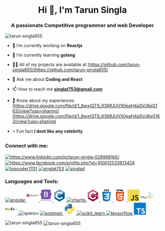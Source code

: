 <h1 align="center">Hi 👋, I'm Tarun Singla</h1>
<h3 align="center">A passionate Competitive programmer and web Developer</h3>

<p align="left"> <img src="https://komarev.com/ghpvc/?username=tarun-singla655&label=Profile%20views&color=0e75b6&style=flat" alt="tarun-singla655" /> </p>

- 🔭 I’m currently working on **Reactjs**

- 🌱 I’m currently learning **golang**


- 👨‍💻 All of my projects are available at [https://github.com/tarun-singla655](https://github.com/tarun-singla655)

- 💬 Ask me about **Coding and React**

- 📫 How to reach me **singlat753@gmail.com**

- 📄 Know about my experiences [https://drive.google.com/file/d/1_8wxtQT9_KSMUUVX0eaH4aSVJ8qG162i/view?usp=sharing](https://drive.google.com/file/d/1_8wxtQT9_KSMUUVX0eaH4aSVJ8qG162i/view?usp=sharing)

- ⚡ Fun fact **I dont like any celebrity**

<h3 align="left">Connect with me:</h3>
<p align="left">
<a href="https://linkedin.com/in/https://www.linkedin.com/in/tarun-singla-0289681b5/" target="blank"><img align="center" src="https://raw.githubusercontent.com/rahuldkjain/github-profile-readme-generator/master/src/images/icons/Social/linked-in-alt.svg" alt="https://www.linkedin.com/in/tarun-singla-0289681b5/" height="30" width="40" /></a>
<a href="https://fb.com/https://www.facebook.com/profile.php?id=100012533613424" target="blank"><img align="center" src="https://raw.githubusercontent.com/rahuldkjain/github-profile-readme-generator/master/src/images/icons/Social/facebook.svg" alt="https://www.facebook.com/profile.php?id=100012533613424" height="30" width="40" /></a>
<a href="https://www.codechef.com/users/topcoder1701" target="blank"><img align="center" src="https://cdn.jsdelivr.net/npm/simple-icons@3.1.0/icons/codechef.svg" alt="topcoder1701" height="30" width="40" /></a>
<a href="https://www.hackerrank.com/singlat753" target="blank"><img align="center" src="https://raw.githubusercontent.com/rahuldkjain/github-profile-readme-generator/master/src/images/icons/Social/hackerrank.svg" alt="singlat753" height="30" width="40" /></a>
<a href="https://codeforces.com/profile/singlad" target="blank"><img align="center" src="https://cdn.jsdelivr.net/npm/simple-icons@3.0.1/icons/codeforces.svg" alt="singlad" height="30" width="40" /></a>
</p>

<h3 align="left">Languages and Tools:</h3>
<p align="left"> <a href="https://angular.io" target="_blank"> <img src="https://angular.io/assets/images/logos/angular/angular.svg" alt="angular" width="40" height="40"/> </a> <a href="https://angular.io" target="_blank"> <img src="https://raw.githubusercontent.com/devicons/devicon/master/icons/angularjs/angularjs-original-wordmark.svg" alt="angularjs" width="40" height="40"/> </a> <a href="https://getbootstrap.com" target="_blank"> <img src="https://raw.githubusercontent.com/devicons/devicon/master/icons/bootstrap/bootstrap-plain-wordmark.svg" alt="bootstrap" width="40" height="40"/> </a> <a href="https://www.cprogramming.com/" target="_blank"> <img src="https://raw.githubusercontent.com/devicons/devicon/master/icons/c/c-original.svg" alt="c" width="40" height="40"/> </a> <a href="https://www.chartjs.org" target="_blank"> <img src="https://www.chartjs.org/media/logo-title.svg" alt="chartjs" width="40" height="40"/> </a> <a href="https://www.w3schools.com/cpp/" target="_blank"> <img src="https://raw.githubusercontent.com/devicons/devicon/master/icons/cplusplus/cplusplus-original.svg" alt="cplusplus" width="40" height="40"/> </a> <a href="https://www.w3schools.com/css/" target="_blank"> <img src="https://raw.githubusercontent.com/devicons/devicon/master/icons/css3/css3-original-wordmark.svg" alt="css3" width="40" height="40"/> </a> <a href="https://www.w3.org/html/" target="_blank"> <img src="https://raw.githubusercontent.com/devicons/devicon/master/icons/html5/html5-original-wordmark.svg" alt="html5" width="40" height="40"/> </a> <a href="https://developer.mozilla.org/en-US/docs/Web/JavaScript" target="_blank"> <img src="https://raw.githubusercontent.com/devicons/devicon/master/icons/javascript/javascript-original.svg" alt="javascript" width="40" height="40"/> </a> <a href="https://www.mysql.com/" target="_blank"> <img src="https://raw.githubusercontent.com/devicons/devicon/master/icons/mysql/mysql-original-wordmark.svg" alt="mysql" width="40" height="40"/> </a> <a href="https://nodejs.org" target="_blank"> <img src="https://raw.githubusercontent.com/devicons/devicon/master/icons/nodejs/nodejs-original-wordmark.svg" alt="nodejs" width="40" height="40"/> </a>  <img src="https://www.vectorlogo.zone/logos/opencv/opencv-icon.svg" alt="opencv" width="40" height="40"/> </a> <a href="https://postman.com" target="_blank"> <img src="https://www.vectorlogo.zone/logos/getpostman/getpostman-icon.svg" alt="postman" width="40" height="40"/> </a> <a href="https://www.python.org" target="_blank"> <img src="https://raw.githubusercontent.com/devicons/devicon/master/icons/python/python-original.svg" alt="python" width="40" height="40"/> </a> <a href="https://scikit-learn.org/" target="_blank"> <img src="https://upload.wikimedia.org/wikipedia/commons/0/05/Scikit_learn_logo_small.svg" alt="scikit_learn" width="40" height="40"/> </a> <a href="https://www.tensorflow.org" target="_blank"> <img src="https://www.vectorlogo.zone/logos/tensorflow/tensorflow-icon.svg" alt="tensorflow" width="40" height="40"/> </a> <a href="https://www.typescriptlang.org/" target="_blank"> <img src="https://raw.githubusercontent.com/devicons/devicon/master/icons/typescript/typescript-original.svg" alt="typescript" width="40" height="40"/> </a> </p>
<p><img align="left" src="https://github-readme-stats.vercel.app/api/top-langs?username=tarun-singla655&show_icons=true&locale=en&layout=compact" alt="tarun-singla655" /></p>

<p>&nbsp;<img align="center" src="https://github-readme-stats.vercel.app/api?username=tarun-singla655&show_icons=true&locale=en" alt="tarun-singla655" /></p>
